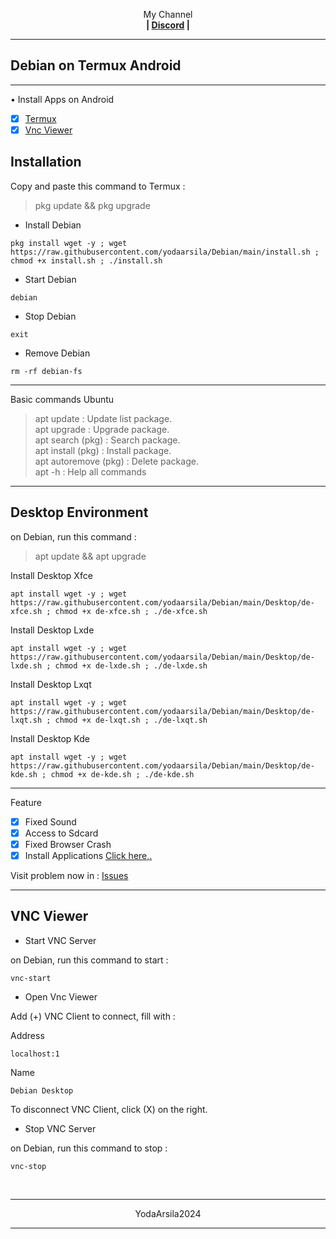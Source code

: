 
<p align="center">My Channel</br><b>
| <a href="https://discord.gg/GCehyym">Discord</a> </a> |</b></p>

---
## Debian on Termux Android

---
• Install Apps on Android
- [x] [Termux](https://github.com/termux/termux-app/releases/tag/v0.118.0)
- [x] [Vnc Viewer](https://play.google.com/store/apps/details?id=com.realvnc.viewer.android)

## Installation

Copy and paste this command to Termux :
> pkg update && pkg upgrade

* Install Debian
```
pkg install wget -y ; wget https://raw.githubusercontent.com/yodaarsila/Debian/main/install.sh ; chmod +x install.sh ; ./install.sh
```

* Start Debian
```
debian
```

* Stop Debian
```
exit
```

* Remove Debian
```
rm -rf debian-fs
```

---
Basic commands Ubuntu
> apt update : Update list package.</br>
> apt upgrade : Upgrade package.</br>
> apt search (pkg) : Search package.</br>
> apt install (pkg) : Install package.</br>
> apt autoremove (pkg) : Delete package.</br>
> apt -h : Help all commands

---
## Desktop Environment

on Debian, run this command :

> apt update && apt upgrade

Install Desktop Xfce
```
apt install wget -y ; wget https://raw.githubusercontent.com/yodaarsila/Debian/main/Desktop/de-xfce.sh ; chmod +x de-xfce.sh ; ./de-xfce.sh
```

Install Desktop Lxde
```
apt install wget -y ; wget https://raw.githubusercontent.com/yodaarsila/Debian/main/Desktop/de-lxde.sh ; chmod +x de-lxde.sh ; ./de-lxde.sh
```

Install Desktop Lxqt
```
apt install wget -y ; wget https://raw.githubusercontent.com/yodaarsila/Debian/main/Desktop/de-lxqt.sh ; chmod +x de-lxqt.sh ; ./de-lxqt.sh
```

Install Desktop Kde
```
apt install wget -y ; wget https://raw.githubusercontent.com/yodaarsila/Debian/main/Desktop/de-kde.sh ; chmod +x de-kde.sh ; ./de-kde.sh
```

---
Feature
- [x] Fixed Sound
- [x] Access to Sdcard
- [x] Fixed Browser Crash
- [x] Install Applications [Click here,.](https://github.com/yodaarsila/Linux-Debian/tree/main/Apps)

Visit problem now in : [Issues](https://github.com/wahasa/Debian/issues)

---
## VNC Viewer

* Start VNC Server

on Debian, run this command to start :

```
vnc-start
```

* Open Vnc Viewer

Add (+) VNC Client to connect, fill with :

Address
```
localhost:1
```

Name
```
Debian Desktop
```

To disconnect VNC Client, click (X) on the right.

* Stop VNC Server

on Debian, run this command to stop :

```
vnc-stop
```
</br>

---
<p align="center">YodaArsila2024</p>

---
